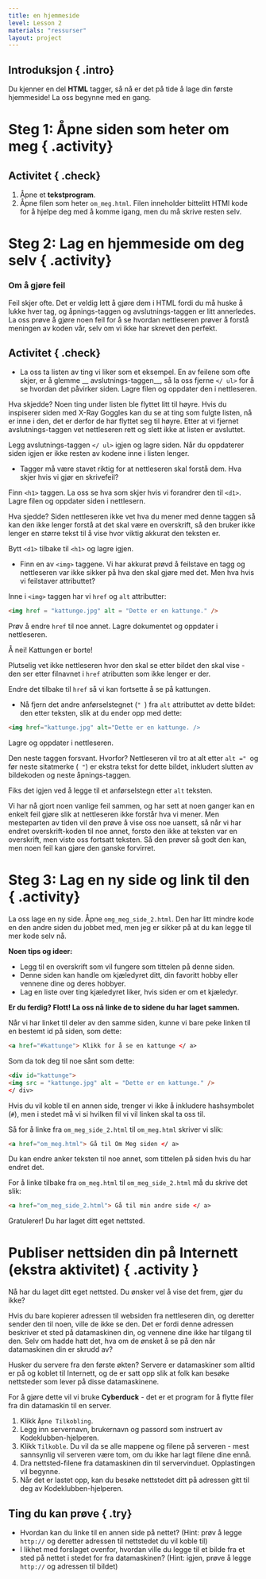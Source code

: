 ```yaml
---
title: en hjemmeside
level: Lesson 2
materials: "ressurser"
layout: project
---
```


## Introduksjon { .intro}

Du kjenner en del __HTML__ tagger, så nå er det på tide å lage din første hjemmeside! La oss begynne med en gang.

# Steg 1: Åpne siden som heter om meg { .activity}

## Activitet { .check}

1. Åpne et __tekstprogram__.
2. Åpne filen som heter `om_meg.html`. Filen inneholder bittelitt HTMl kode for å hjelpe deg med å komme igang, men du må skrive resten selv.


# Steg 2: Lag en hjemmeside om deg selv { .activity}

### Om å gjøre feil

Feil skjer ofte. Det er veldig lett å gjøre dem i HTML fordi du må huske å lukke hver tag, og åpnings-taggen og avslutnings-taggen er litt annerledes. La oss prøve å gjøre noen feil for å se hvordan nettleseren prøver å forstå meningen av koden vår, selv om vi ikke har skrevet den perfekt.

## Activitet { .check}

+ La oss ta listen av ting vi liker som et eksempel. En av feilene som ofte skjer, er å glemme __ avslutnings-taggen__, så la oss fjerne `</ ul>` for å se hvordan det påvirker siden. Lagre filen og oppdater den i nettleseren.

Hva skjedde? Noen ting under listen ble flyttet litt til høyre. Hvis du inspiserer siden med X-Ray Goggles kan du se at ting som fulgte listen, nå er inne i den, det er derfor de har flyttet seg til høyre. Etter at vi fjernet avslutnings-taggen vet nettleseren rett og slett ikke at listen er avsluttet.

Legg avslutnings-taggen `</ ul>` igjen og lagre siden. Når du oppdaterer siden igjen er ikke resten av kodene inne i listen lenger.

+ Tagger må være stavet riktig for at nettleseren skal forstå dem. Hva skjer hvis vi gjør en skrivefeil?

Finn `<h1>` taggen. La oss se hva som skjer hvis vi forandrer den til `<d1>`. Lagre filen og oppdater siden i nettlesern.

Hva sjedde? Siden nettleseren ikke vet hva du mener med denne taggen så kan den ikke lenger forstå at det skal være en overskrift, så den bruker ikke lenger en større tekst til å vise hvor viktig akkurat den teksten er.

Bytt `<d1>` tilbake til `<h1>` og lagre igjen.


+ Finn en av `<img>` taggene. Vi har akkurat prøvd å feilstave en tagg og nettleseren var ikke sikker på hva den skal gjøre med det. Men hva hvis vi feilstaver attributtet?

Inne i `<img>` taggen har vi `href` og `alt` attributter:

```html
<img href = "kattunge.jpg" alt = "Dette er en kattunge." />
```

Prøv å endre `href` til noe annet. Lagre dokumentet og oppdater i nettleseren.

Å nei! Kattungen er borte!

Plutselig vet ikke nettleseren hvor den skal se etter bildet den skal vise - den ser etter filnavnet i `href` atributten som ikke lenger er der.

Endre det tilbake til `href` så vi kan fortsette å se på kattungen.

+ Nå fjern det andre anførselstegnet (`" `) fra `alt` attributtet av dette bildet: den etter teksten, slik at du ender opp med dette:

```html
<img href="kattunge.jpg" alt="Dette er en kattunge. />
```

Lagre og oppdater i nettleseren.

Den neste taggen forsvant. Hvorfor? Nettleseren vil tro at alt etter `alt =" `og før neste sitatmerke (` "`) er ekstra tekst for dette bildet, inkludert slutten av bildekoden og neste åpnings-taggen.

Fiks det igjen ved å legge til et anførselstegn etter `alt` teksten.

Vi har nå gjort noen vanlige feil sammen, og har sett at noen ganger kan en enkelt feil gjøre slik at nettleseren ikke forstår hva vi mener. Men mesteparten av tiden vil den prøve å vise oss noe uansett, så når vi har endret overskrift-koden til noe annet, forsto den ikke at teksten var en overskrift, men viste oss fortsatt teksten. Så den prøver så godt den kan, men noen feil kan gjøre den ganske forvirret.

# Steg 3: Lag en ny side og link til den { .activity}

La oss lage en ny side. Åpne `omg_meg_side_2.html`.  Den har litt mindre kode en den andre siden du jobbet med, men jeg er sikker på at du kan legge til mer kode selv nå.


__Noen tips og ideer:__

* Legg til en overskrift som vil fungere som tittelen på denne siden.
* Denne siden kan handle om kjæledyret ditt, din favoritt hobby eller vennene dine og deres hobbyer.
* Lag en liste over ting kjæledyret liker, hvis siden er om et kjæledyr.

__Er du ferdig? Flott! La oss nå linke de to sidene du har laget sammen.__

Når vi har linket til deler av den samme siden, kunne vi bare peke linken til en bestemt id på siden, som dette:

```html
<a href="#kattunge"> Klikk for å se en kattunge </ a>
```

Som da tok deg til noe sånt som dette:

```html
<div id="kattunge">
<img src = "kattunge.jpg" alt = "Dette er en kattunge." />
</ div>
```
Hvis du vil koble til en annen side, trenger vi ikke å inkludere hashsymbolet (`#`), men i stedet må vi si hvilken fil vi vil linken skal ta oss til.

Så for å linke fra `om_meg_side_2.html` til `om_meg.html` skriver vi slik:

```html
<a href="om_meg.html"> Gå til Om Meg siden </ a>
```

Du kan endre anker teksten til noe annet, som tittelen på siden hvis du har endret det.

For å linke tilbake fra `om_meg.html` til `om_meg_side_2.html` må du skrive det slik:

```html
<a href="om_meg_side_2.html"> Gå til min andre side </ a>
```

Gratulerer! Du har laget ditt eget nettsted.

# Publiser nettsiden din på Internett (ekstra aktivitet) { .activity }

Nå har du laget ditt eget nettsted. Du ønsker vel å vise det frem, gjør du ikke?

Hvis du bare kopierer adressen til websiden fra nettleseren din, og deretter sender den til noen, ville de ikke se den. Det er fordi denne adressen beskriver et sted på datamaskinen din, og vennene dine ikke har tilgang til den. Selv om hadde hatt det, hva om de ønsket å se på den når datamaskinen din er skrudd av?

Husker du servere fra den første økten? Servere er datamaskiner som alltid er på og koblet til Internett, og de er satt opp slik at folk kan besøke nettsteder som lever på disse datamaskinene.

For å gjøre dette vil vi bruke __Cyberduck__ - det er et program for å flytte filer fra din datamaskin til en server.

1. Klikk `Åpne Tilkobling`.
2. Legg inn servernavn, brukernavn og passord som instruert av Kodeklubben-hjelperen.
3.  Klikk `Tilkoble`. Du vil da se alle mappene og filene på serveren - mest sannsynlig vil serveren være tom, om du ikke har lagt filene dine ennå.
4. Dra nettsted-filene fra datamaskinen din til servervinduet. Opplastingen vil begynne.
5. Når det er lastet opp, kan du besøke nettstedet ditt på adressen gitt til deg av Kodeklubben-hjelperen.

## Ting du kan prøve { .try}

* Hvordan kan du linke til en annen side på nettet? (Hint: prøv å legge `http://` og deretter adressen til nettstedet du vil koble til)
* I likhet med forslaget ovenfor, hvordan ville du legge til et bilde fra et sted på nettet i stedet for fra datamaskinen? (Hint: igjen, prøve å legge `http://` og adressen til bildet)




